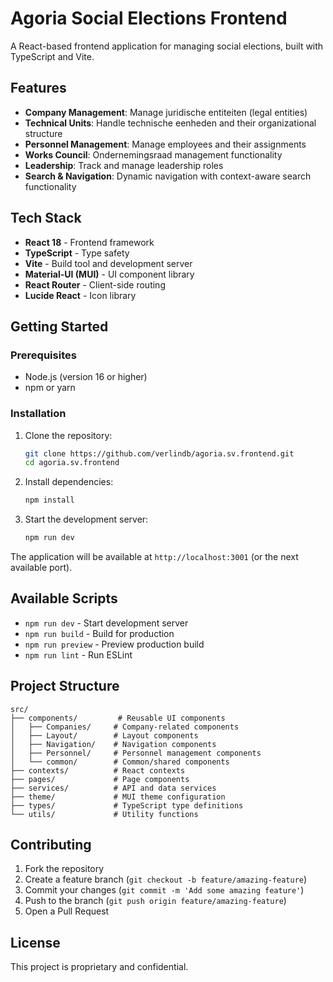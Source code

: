 # Agoria Social Elections Frontend

A React-based frontend application for managing social elections, built with TypeScript and Vite.

## Features

- **Company Management**: Manage juridische entiteiten (legal entities)
- **Technical Units**: Handle technische eenheden and their organizational structure
- **Personnel Management**: Manage employees and their assignments
- **Works Council**: Ondernemingsraad management functionality
- **Leadership**: Track and manage leadership roles
- **Search & Navigation**: Dynamic navigation with context-aware search functionality

## Tech Stack

- **React 18** - Frontend framework
- **TypeScript** - Type safety
- **Vite** - Build tool and development server
- **Material-UI (MUI)** - UI component library
- **React Router** - Client-side routing
- **Lucide React** - Icon library

## Getting Started

### Prerequisites

- Node.js (version 16 or higher)
- npm or yarn

### Installation

1. Clone the repository:
   ```bash
   git clone https://github.com/verlindb/agoria.sv.frontend.git
   cd agoria.sv.frontend
   ```

2. Install dependencies:
   ```bash
   npm install
   ```

3. Start the development server:
   ```bash
   npm run dev
   ```

The application will be available at `http://localhost:3001` (or the next available port).

## Available Scripts

- `npm run dev` - Start development server
- `npm run build` - Build for production
- `npm run preview` - Preview production build
- `npm run lint` - Run ESLint

## Project Structure

```
src/
├── components/         # Reusable UI components
│   ├── Companies/     # Company-related components
│   ├── Layout/        # Layout components
│   ├── Navigation/    # Navigation components
│   ├── Personnel/     # Personnel management components
│   └── common/        # Common/shared components
├── contexts/          # React contexts
├── pages/             # Page components
├── services/          # API and data services
├── theme/             # MUI theme configuration
├── types/             # TypeScript type definitions
└── utils/             # Utility functions
```

## Contributing

1. Fork the repository
2. Create a feature branch (`git checkout -b feature/amazing-feature`)
3. Commit your changes (`git commit -m 'Add some amazing feature'`)
4. Push to the branch (`git push origin feature/amazing-feature`)
5. Open a Pull Request

## License

This project is proprietary and confidential.
